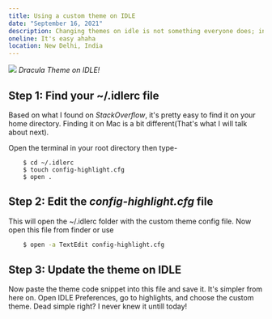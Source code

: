 ```yaml
---
title: Using a custom theme on IDLE
date: "September 16, 2021"
description: Changing themes on idle is not something everyone does; incase you are interested, here it is!
oneline: It's easy ahaha
location: New Delhi, India
---
```


![](/images/posts/dracula.png)
_Dracula Theme on IDLE!_

## Step 1: Find your ~/.idlerc file

Based on what I found on _StackOverflow_, it's pretty easy to find it on your home directory. Finding it on Mac is a bit different(That's what I will talk about next).

Open the terminal in your root directory then type-

```shell
    $ cd ~/.idlerc
    $ touch config-highlight.cfg
    $ open .
```

## Step 2: Edit the _config-highlight.cfg_ file

This will open the ~/.idlerc folder with the custom theme config file. Now open this file from finder or use

```bash
    $ open -a TextEdit config-highlight.cfg
```

## Step 3: Update the theme on IDLE

Now paste the theme code snippet into this file and save it. It's simpler from here on. Open IDLE Preferences, go to highlights, and choose the custom theme. Dead simple right? I never knew it untill today!
